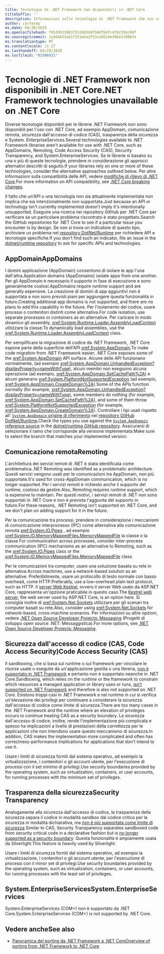```yaml
---
title: Tecnologie di .NET Framework non disponibili in .NET Core
titleSuffix: ''
description: Informazioni sulle tecnologie di .NET Framework che non sono disponibili in .NET Core
author: cartermp
ms.date: 04/30/2019
ms.openlocfilehash: f95205330837551085b8f58dfbdfcd702356c98f
ms.sourcegitcommit: 1cb64b53eb1f253e6a3f53ca9510ef0be1fd06fe
ms.translationtype: MT
ms.contentlocale: it-IT
ms.lasthandoff: 04/29/2020
ms.locfileid: "82506831"
---
```

# <a name="net-framework-technologies-unavailable-on-net-core"></a><span data-ttu-id="1ac77-103">Tecnologie di .NET Framework non disponibili in .NET Core</span><span class="sxs-lookup"><span data-stu-id="1ac77-103">.NET Framework technologies unavailable on .NET Core</span></span>

<span data-ttu-id="1ac77-104">Diverse tecnologie disponibili per le librerie .NET Framework non sono disponibili per l'uso con .NET Core, ad esempio AppDomain, comunicazione remota, sicurezza dall'accesso di codice (CAS), trasparenza della sicurezza e System. EnterpriseServices.</span><span class="sxs-lookup"><span data-stu-id="1ac77-104">Several technologies available to .NET Framework libraries aren't available for use with .NET Core, such as AppDomains, Remoting, Code Access Security (CAS), Security Transparency, and System.EnterpriseServices.</span></span> <span data-ttu-id="1ac77-105">Se le librerie si basano su una o più di queste tecnologie, prendere in considerazione gli approcci alternativi descritti di seguito.</span><span class="sxs-lookup"><span data-stu-id="1ac77-105">If your libraries rely on one or more of these technologies, consider the alternative approaches outlined below.</span></span> <span data-ttu-id="1ac77-106">Per altre informazioni sulla compatibilità delle API, vedere [modifiche di rilievo di .NET Core](../compatibility/breaking-changes.md).</span><span class="sxs-lookup"><span data-stu-id="1ac77-106">For more information on API compatibility, see [.NET Core breaking changes](../compatibility/breaking-changes.md).</span></span>

<span data-ttu-id="1ac77-107">Il fatto che un'API o una tecnologia non sia attualmente implementata non implica che sia intenzionalmente non supportata.</span><span class="sxs-lookup"><span data-stu-id="1ac77-107">Just because an API or technology isn't currently implemented doesn't imply it's intentionally unsupported.</span></span> <span data-ttu-id="1ac77-108">Eseguire una ricerca nei repository GitHub per .NET Core per verificare se un particolare problema riscontrato è stato progettato.</span><span class="sxs-lookup"><span data-stu-id="1ac77-108">Search the GitHub repositories for .NET Core to see if a particular issue you encounter is by design.</span></span> <span data-ttu-id="1ac77-109">Se non si trova un indicatore di questo tipo, archiviare un problema nel [repository DotNet/Runtime](https://github.com/dotnet/runtime/issues) per richiedere API e tecnologie specifiche.</span><span class="sxs-lookup"><span data-stu-id="1ac77-109">If you don't find such an indicator, file an issue in the [dotnet/runtime repository](https://github.com/dotnet/runtime/issues) to ask for specific APIs and technologies.</span></span>

## <a name="appdomains"></a><span data-ttu-id="1ac77-110">AppDomain</span><span class="sxs-lookup"><span data-stu-id="1ac77-110">AppDomains</span></span>

<span data-ttu-id="1ac77-111">I domini applicazione (AppDomain) consentono di isolare le app l'una dall'altra.</span><span class="sxs-lookup"><span data-stu-id="1ac77-111">Application domains (AppDomains) isolate apps from one another.</span></span> <span data-ttu-id="1ac77-112">Per gli AppDomain è necessario il supporto in fase di esecuzione e sono generalmente costosi.</span><span class="sxs-lookup"><span data-stu-id="1ac77-112">AppDomains require runtime support and are generally expensive.</span></span> <span data-ttu-id="1ac77-113">La creazione di domini di app aggiuntivi non è supportata e non sono previsti piani per aggiungere questa funzionalità in futuro.</span><span class="sxs-lookup"><span data-stu-id="1ac77-113">Creating additional app domains is not supported, and there are no plans to add this capability in the future.</span></span> <span data-ttu-id="1ac77-114">Per l'isolamento del codice, usare processi o contenitori distinti come alternativa.</span><span class="sxs-lookup"><span data-stu-id="1ac77-114">For code isolation, use separate processes or containers as an alternative.</span></span> <span data-ttu-id="1ac77-115">Per caricare in modo dinamico gli assembly, <xref:System.Runtime.Loader.AssemblyLoadContext> utilizzare la classe.</span><span class="sxs-lookup"><span data-stu-id="1ac77-115">To dynamically load assemblies, use the <xref:System.Runtime.Loader.AssemblyLoadContext> class.</span></span>

<span data-ttu-id="1ac77-116">Per semplificare la migrazione di codice da .NET Framework, .NET Core espone parte della superficie dell'API <xref:System.AppDomain>.</span><span class="sxs-lookup"><span data-stu-id="1ac77-116">To make code migration from .NET Framework easier, .NET Core exposes some of the <xref:System.AppDomain> API surface.</span></span> <span data-ttu-id="1ac77-117">Alcune delle API funzionano normalmente, (ad esempio <xref:System.AppDomain.UnhandledException?displayProperty=nameWithType>), alcuni membri non eseguono alcuna operazione (ad esempio, <xref:System.AppDomain.SetCachePath%2A>) e alcuni generano <xref:System.PlatformNotSupportedException> (ad esempio, <xref:System.AppDomain.CreateDomain%2A>).</span><span class="sxs-lookup"><span data-stu-id="1ac77-117">Some of the APIs function normally (for example, <xref:System.AppDomain.UnhandledException?displayProperty=nameWithType>), some members do nothing (for example, <xref:System.AppDomain.SetCachePath%2A>), and some of them throw <xref:System.PlatformNotSupportedException> (for example, <xref:System.AppDomain.CreateDomain%2A>).</span></span> <span data-ttu-id="1ac77-118">Controllare i tipi usati rispetto all' [ `System.AppDomain` origine di riferimento](https://github.com/dotnet/runtime/blob/master/src/libraries/System.Private.CoreLib/src/System/AppDomain.cs) nel [repository GitHub DotNet/Runtime](https://github.com/dotnet/runtime).</span><span class="sxs-lookup"><span data-stu-id="1ac77-118">Check the types you use against the [`System.AppDomain` reference source](https://github.com/dotnet/runtime/blob/master/src/libraries/System.Private.CoreLib/src/System/AppDomain.cs) in the [dotnet/runtime GitHub repository](https://github.com/dotnet/runtime).</span></span> <span data-ttu-id="1ac77-119">Assicurarsi di selezionare il ramo che corrisponde alla versione implementata.</span><span class="sxs-lookup"><span data-stu-id="1ac77-119">Make sure to select the branch that matches your implemented version.</span></span>

## <a name="remoting"></a><span data-ttu-id="1ac77-120">Comunicazione remota</span><span class="sxs-lookup"><span data-stu-id="1ac77-120">Remoting</span></span>

<span data-ttu-id="1ac77-121">L'architettura dei servizi remoti di .NET è stata identificata come problematica.</span><span class="sxs-lookup"><span data-stu-id="1ac77-121">.NET Remoting was identified as a problematic architecture.</span></span> <span data-ttu-id="1ac77-122">Questi servizi vengono usati per le comunicazioni tra AppDomain, non più supportate.</span><span class="sxs-lookup"><span data-stu-id="1ac77-122">It's used for cross-AppDomain communication, which is no longer supported.</span></span> <span data-ttu-id="1ac77-123">Per i servizi remoti è richiesto anche il supporto del runtime, costoso da gestire.</span><span class="sxs-lookup"><span data-stu-id="1ac77-123">Also, Remoting requires runtime support, which is expensive to maintain.</span></span> <span data-ttu-id="1ac77-124">Per questi motivi, i servizi remoti di .NET non sono supportati in .NET Core e non è prevista l'aggiunta del supporto in futuro.</span><span class="sxs-lookup"><span data-stu-id="1ac77-124">For these reasons, .NET Remoting isn't supported on .NET Core, and we don't plan on adding support for it in the future.</span></span>

<span data-ttu-id="1ac77-125">Per la comunicazione tra processi, prendere in considerazione i meccanismi di comunicazione interprocesso (IPC) come alternativa alla comunicazione remota <xref:System.IO.Pipes> , ad esempio <xref:System.IO.MemoryMappedFiles.MemoryMappedFile> la classe o la classe.</span><span class="sxs-lookup"><span data-stu-id="1ac77-125">For communication across processes, consider inter-process communication (IPC) mechanisms as an alternative to Remoting, such as the <xref:System.IO.Pipes> class or the <xref:System.IO.MemoryMappedFiles.MemoryMappedFile> class.</span></span>

<span data-ttu-id="1ac77-126">Per le comunicazioni tra computer, usare una soluzione basata su rete in alternativa.</span><span class="sxs-lookup"><span data-stu-id="1ac77-126">Across machines, use a network-based solution as an alternative.</span></span> <span data-ttu-id="1ac77-127">Preferibilmente, usare un protocollo di testo normale con basso overhead, come HTTP.</span><span class="sxs-lookup"><span data-stu-id="1ac77-127">Preferably, use a low-overhead plain text protocol, such as HTTP.</span></span> <span data-ttu-id="1ac77-128">Il [server Web Kestrel](/aspnet/core/fundamentals/servers/kestrel), ovvero il server Web usato da ASP.NET Core, rappresenta un'opzione praticabile in questo caso.</span><span class="sxs-lookup"><span data-stu-id="1ac77-128">The [Kestrel web server](/aspnet/core/fundamentals/servers/kestrel), the web server used by ASP.NET Core, is an option here.</span></span> <span data-ttu-id="1ac77-129">Si consiglia inoltre di <xref:System.Net.Sockets> utilizzare per gli scenari tra computer basati su rete.</span><span class="sxs-lookup"><span data-stu-id="1ac77-129">Also, consider using <xref:System.Net.Sockets> for network-based, cross-machine scenarios.</span></span> <span data-ttu-id="1ac77-130">Per informazioni su altre opzioni, vedere [.NET Open Source Developer Projects: Messaging](https://github.com/Microsoft/dotnet/blob/master/dotnet-developer-projects.md#messaging) (Progetti di sviluppo open source .NET: Messaggistica).</span><span class="sxs-lookup"><span data-stu-id="1ac77-130">For more options, see [.NET Open Source Developer Projects: Messaging](https://github.com/Microsoft/dotnet/blob/master/dotnet-developer-projects.md#messaging).</span></span>

## <a name="code-access-security-cas"></a><span data-ttu-id="1ac77-131">Sicurezza dall'accesso di codice (CAS, Code Access Security)</span><span class="sxs-lookup"><span data-stu-id="1ac77-131">Code Access Security (CAS)</span></span>

<span data-ttu-id="1ac77-132">Il sandboxing, che si basa sul runtime o sul framework per vincolare le risorse usate o eseguite da un'applicazione gestita o una libreria, [non è supportato in .NET Framework](../../framework/misc/code-access-security.md) e pertanto non è supportato neanche in .NET Core.</span><span class="sxs-lookup"><span data-stu-id="1ac77-132">Sandboxing, which relies on the runtime or the framework to constrain which resources a managed application or library uses or runs, [isn't supported on .NET Framework](../../framework/misc/code-access-security.md) and therefore is also not supported on .NET Core.</span></span> <span data-ttu-id="1ac77-133">Esistono troppi casi in .NET Framework e nel runtime in cui si verifica un'elevazione dei privilegi per continuare a considerare la sicurezza dall'accesso di codice come limite di sicurezza.</span><span class="sxs-lookup"><span data-stu-id="1ac77-133">There are too many cases in the .NET Framework and the runtime where an elevation of privileges occurs to continue treating CAS as a security boundary.</span></span> <span data-ttu-id="1ac77-134">La sicurezza dall'accesso di codice, inoltre, rende l'implementazione più complicata e spesso ha implicazioni a livello di prestazioni della correttezza per le applicazioni che non intendono usare questo meccanismo di sicurezza.</span><span class="sxs-lookup"><span data-stu-id="1ac77-134">In addition, CAS makes the implementation more complicated and often has correctness-performance implications for applications that don't intend to use it.</span></span>

<span data-ttu-id="1ac77-135">Usare i limiti di sicurezza forniti dal sistema operativo, ad esempio la virtualizzazione, i contenitori o gli account utente, per l'esecuzione di processi con il set minimo di privilegi.</span><span class="sxs-lookup"><span data-stu-id="1ac77-135">Use security boundaries provided by the operating system, such as virtualization, containers, or user accounts, for running processes with the minimum set of privileges.</span></span>

## <a name="security-transparency"></a><span data-ttu-id="1ac77-136">Trasparenza della sicurezza</span><span class="sxs-lookup"><span data-stu-id="1ac77-136">Security Transparency</span></span>

<span data-ttu-id="1ac77-137">Analogamente alla sicurezza dall'accesso di codice, la trasparenza della sicurezza separa il codice in modalità sandbox dal codice critico per la sicurezza in modalità dichiarativa, ma [non è più supportata come limite di sicurezza](../../framework/misc/security-transparent-code.md).</span><span class="sxs-lookup"><span data-stu-id="1ac77-137">Similar to CAS, Security Transparency separates sandboxed code from security critical code in a declarative fashion but is [no longer supported as a security boundary](../../framework/misc/security-transparent-code.md).</span></span> <span data-ttu-id="1ac77-138">Questa funzionalità è ampiamente usata da Silverlight.</span><span class="sxs-lookup"><span data-stu-id="1ac77-138">This feature is heavily used by Silverlight.</span></span>

<span data-ttu-id="1ac77-139">Usare i limiti di sicurezza forniti dal sistema operativo, ad esempio la virtualizzazione, i contenitori o gli account utente, per l'esecuzione di processi con il minor set di privilegi.</span><span class="sxs-lookup"><span data-stu-id="1ac77-139">Use security boundaries provided by the operating system, such as virtualization, containers, or user accounts, for running processes with the least set of privileges.</span></span>

## <a name="systementerpriseservices"></a><span data-ttu-id="1ac77-140">System.EnterpriseServices</span><span class="sxs-lookup"><span data-stu-id="1ac77-140">System.EnterpriseServices</span></span>

<span data-ttu-id="1ac77-141">System.EnterpriseServices (COM+) non è supportato da .NET Core.</span><span class="sxs-lookup"><span data-stu-id="1ac77-141">System.EnterpriseServices (COM+) is not supported by .NET Core.</span></span>

## <a name="see-also"></a><span data-ttu-id="1ac77-142">Vedere anche</span><span class="sxs-lookup"><span data-stu-id="1ac77-142">See also</span></span>

- [<span data-ttu-id="1ac77-143">Panoramica del porting da .NET Framework a .NET Core</span><span class="sxs-lookup"><span data-stu-id="1ac77-143">Overview of porting from .NET Framework to .NET Core</span></span>](../porting/index.md)
